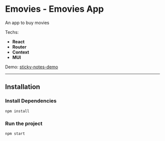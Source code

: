 #  Emovies - Emovies App  

An app to buy movies

Techs:
- **React**
- **Router**
- **Context**
- **MUI**


Demo: [sticky-notes-demo](https://movie-three-azure.vercel.app/)


---

## Installation

### Install Dependencies

```
npm install
```

### Run the project

```
npm start